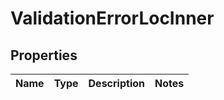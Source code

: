 # ValidationErrorLocInner

## Properties

| Name | Type | Description | Notes |
| ---- | ---- | ----------- | ----- |
